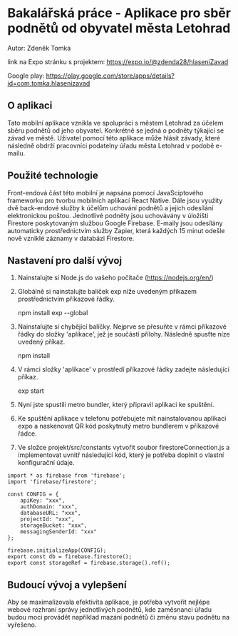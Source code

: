 # Bakalářská práce - Aplikace pro sběr podnětů od obyvatel města Letohrad
Autor: Zdeněk Tomka

link na Expo stránku s projektem:
https://expo.io/@zdenda28/hlaseniZavad

Google play:
https://play.google.com/store/apps/details?id=com.tomka.hlasenizavad

## O aplikaci
Tato mobilní aplikace vznikla ve spolupráci s městem Letohrad za účelem sběru podnětů od jeho obyvatel. Konkrétně se jedná o podněty týkající se závad ve městě. Uživatel pomocí této aplikace může hlásit závady, které následně obdrží pracovníci podatelny úřadu města Letohrad v podobě e-mailu.

## Použité technologie
Front-endová část této mobilní je napsána pomocí JavaSciptového frameworku pro tvorbu mobilních aplikací React Native. Dále jsou využity dvě back-endové služby k účelům uchování podnětů a jejich odesílání elektronickou poštou. Jednotlivé podněty jsou uchovávány v úložišti Firestore poskytovaným službou Google Firebase. E-maily jsou odesílány automaticky prostřednictvím služby Zapier, která každých 15 minut odešle nově vzniklé záznamy v databázi Firestore.

## Nastavení pro další vývoj
1) Nainstalujte si Node.js do vašeho počítače (https://nodejs.org/en/)

2) Globálně si nainstalujte balíček exp níže uvedeným příkazem 
   prostřednictvím příkazové řádky.

	npm install exp --global

3) Nainstalujte si chybějící balíčky. Nejprve se přesuňte v rámci příkazové
   řádky do složky 'aplikace', jež je součástí přílohy. Následně spusťte níze 
   uvedený příkaz.

	npm install

4) V rámci složky 'aplikace' v prostředí příkazové řádky zadejte následující příkaz.

	exp start

5) Nyní jste spustili metro bundler, který připravil aplikaci ke spuštění.

6) Ke spuštění aplikace v telefonu potřebujete mít nainstalovanou aplikaci expo a naskenovat
   QR kód poskytnutý metro bundlerem v příkazové řádce.
   
7) Ve složce projekt/src/constants vytvořit soubor firestoreConnection.js a implementovat uvnitř následující kód, který je potřeba doplnit o vlastní konfigurační údaje.

```
import * as firebase from 'firebase';
import 'firebase/firestore';

const CONFIG = {
    apiKey: "xxx",
    authDomain: "xxx",
    databaseURL: "xxx",
    projectId: "xxx",
    storageBucket: "xxx",
    messagingSenderId: "xxx"
};

firebase.initializeApp(CONFIG);
export const db = firebase.firestore();
export const storageRef = firebase.storage().ref();
```
## Budoucí vývoj a vylepšení
Aby se maximalizovala efektivita aplikace, je potřeba vytvořit nejlépe webové rozhraní správy jednotlivých podnětů, kde zaměsnanci úřadu budou moci provádět například mazání podnětů či změnu stavu podnětu na vyřešeno.
